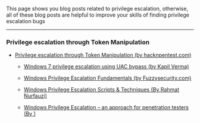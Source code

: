 This page shows you blog posts related to privilege escalation, otherwise, all of these blog posts are helpful to improve your skills of finding privilege escalation bugs

------------------------------------------------------------------------------




### Privilege escalation through Token Manipulation

* [Privilege escalation through Token Manipulation (by hacknpentest.com)](https://hacknpentest.com/privilege-escalation-through-token-manipulation/)

   * [Windows 7 privilege escalation using UAC bypass (by Kapil Verma)](https://medium.com/@kapilvermarbl/windows-7-privilege-escalation-using-uac-bypass-b08f5523b7de)

   * [Windows Privilege Escalation Fundamentals (by Fuzzysecurity.com)](https://www.fuzzysecurity.com/tutorials/16.html)

   * [Windows Privilege Escalation Scripts & Techniques
  (By Rahmat Nurfauzi)](https://medium.com/@rahmatnurfauzi/windows-privilege-escalation-scripts-techniques-30fa37bd194)

   * [Windows Privilege Escalation – an approach for penetration testers (By )](https://sec-consult.com/en/blog/2019/04/windows-privilege-escalation-an-approach-for-penetration-testers/)
